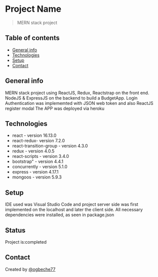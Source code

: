 # Project Name
>MERN stack project

## Table of contents
* [General info](#general-info)
* [Technologies](#technologies)
* [Setup](#setup)
* [Contact](#contact)

## General info
MERN stack project using ReactJS, Redux, Reactstrap on the front end.  NodeJS & ExpressJS on the backend  to build a BudgetApp. Login Authentication was implememted with JSON web token and also ReactJS register modal
The APP was deployed via heroku


## Technologies
* react - version 16.13.0
* react-redux- version 7.2.0
* react-transition-group - version 4.3.0
* redux - version 4.0.5 
* react-scripts - version 3.4.0 
* bootstrap" - version 4.4.1
* concurrently - version 5.1.0 
* express - version 4.17.1 
* mongoos - version 5.9.3

## Setup
IDE used was Visual Studio Code and project server side was first implemented on the localhost and later the client side.
All necessary dependencies were installed, as seen in package.json

## Status
Project is:completed 


## Contact
Created by [@ogbeche77](ogbeche77@yahoo.com)
